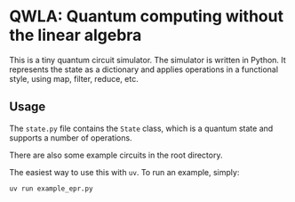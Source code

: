 # QWLA: Quantum computing without the linear algebra

This is a tiny quantum circuit simulator.
The simulator is written in Python. It represents the state as a dictionary and applies operations in a functional style, using map, filter, reduce, etc.

## Usage

The `state.py` file contains the `State` class, which is a quantum state and supports a number of operations.

There are also some example circuits in the root directory.

The easiest way to use this with `uv`.
To run an example, simply:

```bash
uv run example_epr.py
```




